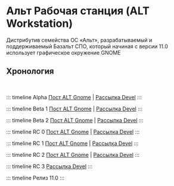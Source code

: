 # Альт Рабочая станция (ALT Workstation)

Дистрибутив семейства ОС «Альт», разрабатываемый и поддерживаемый Базальт СПО, который начиная с версии 11.0 использует графическое окружение GNOME

## Хронология

<br />

::: timeline Alpha <Badge text="27.12.2024" />
[Пост ALT Gnome](https://t.me/alt_gnome/1862) | [Рассылка Devel](https://lore.altlinux.org/devel/e9d62a06-95c5-4e2c-99c2-802a6cab1016@altlinux.org/)
:::

::: timeline Beta 1 <Badge text="13.02.2025" />
[Пост ALT Gnome](https://t.me/alt_gnome/1906) | [Рассылка Devel](https://lore.altlinux.org/devel/120cc1f7-98a1-42dc-9573-f5d4dc081112@altlinux.org/)
:::

::: timeline Beta 2 <Badge text="24.02.2025" />
[Пост ALT Gnome](https://t.me/alt_gnome/1934) | [Рассылка Devel](https://lore.altlinux.org/devel/c4f9b32c-7c69-48df-9416-cbe8e1ea5797@altlinux.org/)
:::

::: timeline RC 0 <Badge text="10.03.2025" />
[Пост ALT Gnome](https://t.me/alt_gnome/1944) | [Рассылка Devel](https://lore.altlinux.org/devel/81cc1bf5-b3e3-4c5e-aab2-48897c9cc40b@altlinux.org/)
:::

::: timeline RC 1 <Badge text="06.04.2025" />
[Пост ALT Gnome](https://t.me/alt_gnome/1967) | [Рассылка Devel](https://lore.altlinux.org/devel/7caced42-3e86-40a8-98b6-9d5b2adf5a23@altlinux.org/)
:::

::: timeline RC 2 <Badge text="14.04.2025" />
[Пост ALT Gnome](https://t.me/alt_gnome/1977) | [Рассылка Devel](https://lore.altlinux.org/devel/1a42f1bd-1159-4e5c-af89-55370ab3c28b@altlinux.org/)
:::

::: timeline RC 3 <Badge text="19.04.2025" />
[Рассылка Devel](https://lore.altlinux.org/devel/1a42f1bd-1159-4e5c-af89-55370ab3c28b@altlinux.org/)
:::

::: timeline Релиз 11.0 <Badge type="tip" text="29.04.2025" />
:::
